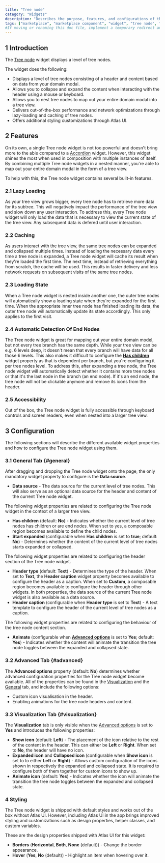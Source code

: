 ```yaml
---
title: "Tree node"
category: "Widgets"
description: "Describes the purpose, features, and configurations of the Tree node widget which is available in the Mendix Marketplace."
tags: ["marketplace", "marketplace component", "widget", "tree node", "bootstrap", "platform support"]
#If moving or renaming this doc file, implement a temporary redirect and let the respective team know they should update the URL in the product. See Mapping to Products for more details.
---
```


## 1 Introduction

<!-- TODO: Include marketplace link after the widget has been released -->
The [Tree node]() widget displays a level of tree nodes.

The widget does the following:

* Displays a level of tree nodes consisting of a header and content based on data from your domain modal.
* Allows you to collapse and expand the content when interacting with the header using a mouse or keyboard.
* Allows you to nest tree nodes to map out your entire domain modal into a tree view.
* Delivers out-of-the-box performance and network optimizations through lazy-loading and caching of tree nodes.
* Offers additional styling customizations through Atlas UI.

## 2 Features

On its own, a single Tree node widget is not too powerful and doesn't bring more to the able compared to a [Accordion](https://docs.mendix.com/appstore/widgets/accordion) widget. However, this widget shines the most when used in composition with multiple instances of itself. By combining multiple Tree node widgets in a nested manner, you're able to map out your entire domain modal in the form of a tree view.

To help with this, the Tree node widget contains several built-in features.

### 2.1 Lazy Loading

As your tree view grows bigger, every tree node has to retrieve more data for its subtree. This will negatively impact the performance of the tree view and slow down any user interaction. To address this, every Tree node widget will only load the data that is necessary to view the current state of the tree view. Any subsequent data is defered until user interaction.

### 2.2 Caching

As users interact with the tree view, the same tree nodes can be expanded and collapsed multiple times. Instead of loading the necessary data every time a tree node is expanded, a Tree node widget will cache its result when they're loaded the first time. The next time, instead of retrieving everything from scratch, the cache will be used. This results in faster delivery and less network requests on subsequent visits of the same tree nodes.

### 2.3 Loading State

When a Tree node widget is nested inside another one, the outer tree nodes will automatically show a loading state when they're expanded for the first time. When the appropriate inner tree node has finished loading its data, the outer tree node will automatically update its state accordingly. This only applies to the first visit.

### 2.4 Automatic Detection Of End Nodes

The Tree node widget is great for mapping out your entire domain model, but not every tree branch has the same depth. While your tree view can be e.g. 6 levels deep, it doesn't mean that every branch will have data for all those 6 levels. This also makes it difficult to configure the [**Has children**](#general) widget property as that is dependent per branch, but you're configuring it per tree nodes level. To address this, after expanding a tree node, the Tree node widget will automatically detect whether it contains more tree nodes or that it's the last node in the branch (an end node). If it's an end node, the tree node will not be clickable anymore and remove its icons from the header.

### 2.5 Accessibility

Out of the box, the Tree node widget is fully accessible through keyboard controls and screen readers, even when nested into a larger tree view.

## 3 Configuration

The following sections will describe the different available widget properties and how to configure the Tree node widget using them.  

### 3.1 General Tab {#general}

After dragging and dropping the Tree node widget onto the page, the only mandatory widget property to configure is the **Data source**.

* **Data source** - The data source for the current level of tree nodes. This will also serve as an optional data source for the header and content of the current Tree node widget.

The following widget properties are related to configuring the Tree node widget in the context of a larger tree view.

* **Has children** (default: **No**) - Indicates whether the current level of tree nodes has children or are end nodes. When set to yes, a composable region becomes avaliable to define the child nodes.
* **Start expanded** (configurable when **Has children** is set to **true**; default: **No**) - Determines whether the content of the current level of tree nodes starts expanded or collapsed.

The following widget properties are related to configuring the header section of the Tree node widget.

* **Header type** (default: **Text**) - Determines the type of the header. When set to **Text**, the **Header caption** widget property becomes available to configure the header as a caption. When set to **Custom**, a composable region becomes available to configure the header through other widgets. In both properties, the data source of the current Tree node widget is also available as a data source.
* **Header caption** (configurable when **Header type** is set to **Text**) - A text template to configure the header of the current level of tree nodes as a caption. 

The following widget properties are related to configuring the behaviour of the tree node content section.

* **Animate** (configurable when [**Advanced options**](#advanced) is set to **Yes**; default: **Yes**) - Indicates whether the content will animate the transition the tree node toggles between the expanded and collapsed state.

### 3.2 Advanced Tab {#advanced}

The **Advanced options** property (default: **No**) determines whether advanced configuration properties for the Tree node widget become available. All of the properties can be found in the [Visualization](#visualization) and the [General](#general) tab, and include the following options:

- Custom icon visualisation in the header.
- Enabling animations for the tree node headers and content.

### 3.3 Visualization Tab {#visualization}

The **Visualization** tab is only visible when the [Advanced options](#advanced) is set to **Yes** and introduces the following properties:

* **Show icon** (default: **Left**) - The placement of the icon relative to the rest of the content in the header. This can either be **Left** or **Right**. When set to **No**, the header will have no icon.
* **Expanded icon** and **Collapsed icon** (configurable when **Show icon** is set to to either **Left** or **Right**) - Allows custom configuration of the icons shown in respectively the expanded and collapsed state. It is required to configure both of them together for custom icons to show up.
* **Animate icon** (default: **Yes**) - Indicates whether the icon will animate the transition the tree node toggles between the expanded and collapsed state.

### 4 Styling

The Tree node widget is shipped with default styles and works out of the box without Atlas UI. However, including Atlas UI in the app brings improved styling and customizations such as design properties, helper classes, and custom variables.

These are the design properties shipped with Atlas UI for this widget:

* **Borders** (**Horizontal**, **Both**, **None** (default)) - Change the border appearance.
* **Hover** (**Yes**, **No** (default)) - Highlight an item when hovering over it.
